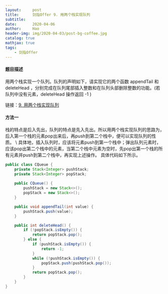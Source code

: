 ```yaml
---
layout:     post
title:      剑指Offer 9. 用两个栈实现队列
subtitle:   
date:       2020-04-06
author:     Hao
header-img: img/2020-04-03/post-bg-coffee.jpg
catalog: true
mathjax: true
tags:
    - 剑指Offer
---
```


#### 题目描述

用两个栈实现一个队列。队列的声明如下，请实现它的两个函数 appendTail 和 deleteHead ，分别完成在队列尾部插入整数和在队列头部删除整数的功能。(若队列中没有元素，deleteHead 操作返回 -1 )

链接：[9. 用两个栈实现队列](https://leetcode-cn.com/problems/yong-liang-ge-zhan-shi-xian-dui-lie-lcof)

#### 方法一

栈的特点是后入先出，队列的特点是先入先出。所以用两个栈实现队列的思路为，后入第一个栈的元素pop出来后，再push到第二个栈中，便可以实现队列的性质。 \\
具体地，插入队列时，应该将元素push到第一个栈中；弹出队列元素时，应该pop出第二个栈中的元素，当第二个栈中元素为空时，先pop出第一个栈的所有元素并push到第二个栈中，再实现上述操作。
具体代码如下所示。

```java
public class CQueue {
    private Stack<Integer> pushStack;
    private Stack<Integer> popStack;
    
    public CQueue() {
        pushStack = new Stack<>();
        popStack = new Stack<>();
    }

    public void appendTail(int value) {
        pushStack.push(value);
    }

    public int deleteHead() {
        if (!popStack.isEmpty()) {
            return popStack.pop();
        } else {
            if (pushStack.isEmpty()) {
                return -1;
            }
            while (!pushStack.isEmpty()) {
                popStack.push(pushStack.pop());
            }
            return popStack.pop();
        }
    }
}
```